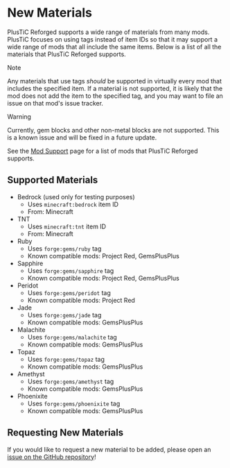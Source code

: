 # New Materials

PlusTiC Reforged supports a wide range of materials from many mods. PlusTiC focuses on using tags instead of item IDs so that it may support a wide range of mods that all include the same items. Below is a list of all the materials that PlusTiC Reforged supports.

> [!NOTE]
> Any materials that use tags _should_ be supported in virtually every mod that includes the specified item. If a material is not supported, it is likely that the mod does not add the item to the specified tag, and you may want to file an issue on that mod's issue tracker.

> [!WARNING]
> Currently, gem blocks and other non-metal blocks are not supported. This is a known issue and will be fixed in a future update.

See the [Mod Support](./Mod%20Support.md) page for a list of mods that PlusTiC Reforged supports.

## Supported Materials

- Bedrock (used only for testing purposes)
  - Uses `minecraft:bedrock` item ID
  - From: Minecraft
- TNT
  - Uses `minecraft:tnt` item ID
  - From: Minecraft
- Ruby
  - Uses `forge:gems/ruby` tag
  - Known compatible mods: Project Red, GemsPlusPlus
- Sapphire
  - Uses `forge:gems/sapphire` tag
  - Known compatible mods: Project Red, GemsPlusPlus
- Peridot
  - Uses `forge:gems/peridot` tag
  - Known compatible mods: Project Red
- Jade
  - Uses `forge:gems/jade` tag
  - Known compatible mods: GemsPlusPlus
- Malachite
  - Uses `forge:gems/malachite` tag
  - Known compatible mods: GemsPlusPlus
- Topaz
  - Uses `forge:gems/topaz` tag
  - Known compatible mods: GemsPlusPlus
- Amethyst
  - Uses `forge:gems/amethyst` tag
  - Known compatible mods: GemsPlusPlus
- Phoenixite
  - Uses `forge:gems/phoenixite` tag
  - Known compatible mods: GemsPlusPlus

## Requesting New Materials

If you would like to request a new material to be added, please open an [issue on the GitHub repository](https://github.com/queengooborg/plustic-reforged/issues)!